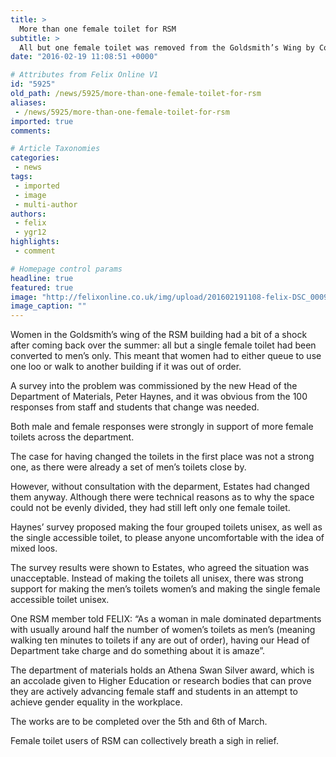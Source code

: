 ```yaml
---
title: >
  More than one female toilet for RSM
subtitle: >
  All but one female toilet was removed from the Goldsmith’s Wing by College Estates over the summer but now they’re getting changed back
date: "2016-02-19 11:08:51 +0000"

# Attributes from Felix Online V1
id: "5925"
old_path: /news/5925/more-than-one-female-toilet-for-rsm
aliases:
 - /news/5925/more-than-one-female-toilet-for-rsm
imported: true
comments:

# Article Taxonomies
categories:
 - news
tags:
 - imported
 - image
 - multi-author
authors:
 - felix
 - ygr12
highlights:
 - comment

# Homepage control params
headline: true
featured: true
image: "http://felixonline.co.uk/img/upload/201602191108-felix-DSC_0009.JPG"
image_caption: ""
---
```


Women in the Goldsmith’s wing of the RSM building had a bit of a shock after coming back over the summer: all but a single female toilet had been converted to men’s only. This meant that women had to either queue to use one loo or walk to another building if it was out of order.

A survey into the problem was commissioned by the new Head of the Department of Materials, Peter Haynes, and it was obvious from the 100 responses from staff and students that change was needed.

Both male and female responses were strongly in support of more female toilets across the department.

The case for having changed the toilets in the first place was not a strong one, as there were already a set of men’s toilets close by.

However, without consultation with the deparment, Estates had changed them anyway. Although there were technical reasons as to why the space could not be evenly divided, they had still left only one female toilet.

Haynes’ survey proposed making the four grouped toilets unisex, as well as the single accessible toilet, to please anyone uncomfortable with the idea of mixed loos.

The survey results were shown to Estates, who agreed the situation was unacceptable. Instead of making the toilets all unisex, there was strong support for making the men’s toilets women’s and making the single female accessible toilet unisex.

One RSM member told FELIX: “As a woman in male dominated departments with usually around half the number of women’s toilets as men’s (meaning walking ten minutes to toilets if any are out of order), having our Head of Department take charge and do something about it is amaze”.

The department of materials holds an Athena Swan Silver award, which is an accolade given to Higher Education or research bodies that can prove they are actively advancing female staff and students in an attempt to achieve gender equality in the workplace.

The works are to be completed over the 5th and 6th of March.

Female toilet users of RSM can collectively breath a sigh in relief.
